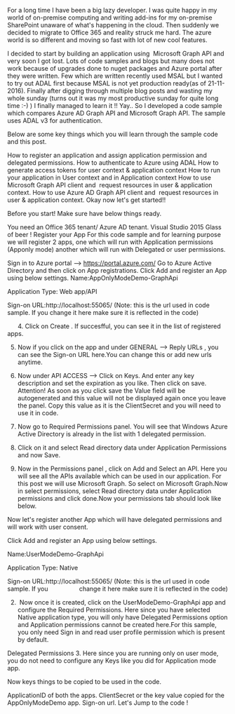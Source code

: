 For a long time I have been a big lazy developer. I was quite happy in my world of on-premise computing and writing add-ins for my on-premise SharePoint unaware of what's happening in the cloud. Then suddenly we decided to migrate to Office 365 and reality struck me hard. The azure world is so different and moving so fast with lot of new cool features.

I decided to start by building an application using  Microsoft Graph API and very soon I got lost. Lots of code samples and blogs but many does not work because of upgrades done to nuget packages and Azure portal after they were written. Few which are written recently used MSAL but I wanted to try out ADAL first because MSAL is not yet production ready(as of 21-11-2016). Finally after digging through multiple blog posts and wasting my whole sunday (turns out it was my most productive sunday for quite long time :-) ) I finally managed to learn it !! Yay.. So I developed a code sample which compares Azure AD Graph API and Microsoft Graph API. The sample uses ADAL v3 for authentication.

Below are some key things which you will learn through the sample code and this post.

How to register an application and assign application permission and delegated permissions.
How to authenticate to Azure using ADAL
How to generate access tokens for user context & application context
How to run your application in User context and in Application context
How to use Microsoft Graph API client and  request resources in user & application context.
How to use Azure AD Graph API client and  request resources in user & application context.
Okay now let's get started!!

Before you start!
Make sure have below things ready.

You need an Office 365 tenant/ Azure AD tenant.
Visual Studio 2015
Glass of beer !
Register your App
For this code sample and for learning purpose we will register 2 apps, one which will run with Application permissions (Apponly mode) another which will run with Delegated or user permissions.

Sign in to Azure portal --> https://portal.azure.com/
Go to Azure Active Directory and then click on App registrations.
Click Add and register an App using below settings.
Name:AppOnlyModeDemo-GraphApi

Application Type: Web app/API

Sign-on URL:http://localhost:55065/ (Note: this is the url used in code sample. If you change it here make sure it is reflected in the code)

      4. Click on Create . If succesfful, you can see it in the list of registered apps.



5. Now if you click on the app and under GENERAL --> Reply URLs , you can see the Sign-on URL here.You can change this or add new urls anytime.

6. Now under API ACCESS --> Click on Keys. And enter any key description and set the expiration as you like. Then click on save. Attention! As soon as you click save the Value field will be autogenerated and this value will not be displayed again once you leave the panel. Copy this value as it is the ClientSecret and you will need to use it in code.



7. Now go to Required Permissions panel. You will see that Windows Azure Active Directory is already in the list with 1 delegated permission.

8. Click on it and select Read directory data under Application Permissions and now Save.

9. Now in the Permissions panel , click on Add and Select an API. Here you will see all the APIs available which can be used in our application. For this post we will use Microsoft Graph. So select on Microsoft Graph.Now in select permissions, select Read directory data under Application permissions and click done.Now your permissions tab should look like below.



Now let's register another App which will have delegated permissions and will work with user consent.

Click Add and register an App using below settings.


Name:UserModeDemo-GraphApi

Application Type: Native

Sign-on URL:http://localhost:55065/ (Note: this is the url used in code sample. If you                  change it here make sure it is reflected in the code)

2.  Now once it is created, click on the UserModeDemo-GraphApi app and configure the Required Permissions. Here since you have selected Native application type, you will only have Delegated Permissions option and Application permissions cannot be created here.For this sample, you only need Sign in and read user profile permission which is present by default.


Delegated Permissions
3. Here since you are running only on user mode, you do not need to configure any Keys like you did for Application mode app.

Now keys things to be copied to be used in the code.

ApplicationID of both the apps.
ClientSecret or the key value copied for the AppOnlyModeDemo app.
Sign-on url.
Let's Jump to the code !
